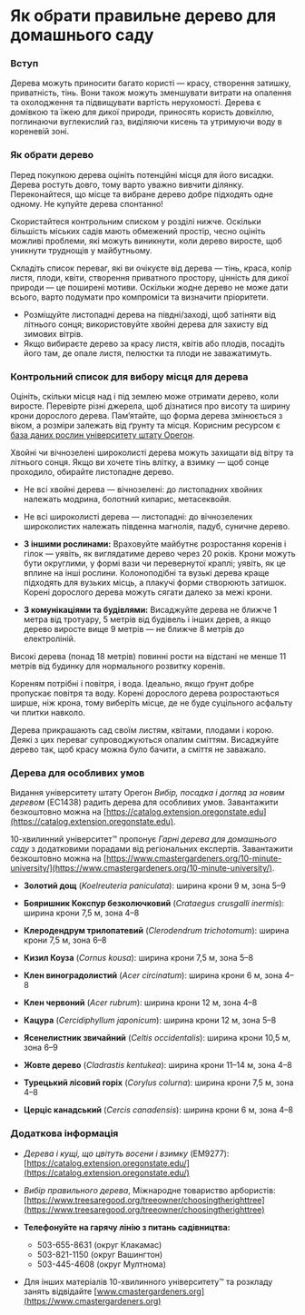 # Як обрати правильне дерево для домашнього саду

### Вступ

Дерева можуть приносити багато користі — красу, створення затишку, приватність, тінь. Вони також можуть зменшувати витрати на опалення та охолодження та підвищувати вартість нерухомості. Дерева є домівкою та їжею для дикої природи, приносять користь довкіллю, поглинаючи вуглекислий газ, виділяючи кисень та утримуючи воду в кореневій зоні.

### Як обрати дерево

Перед покупкою дерева оцініть потенційні місця для його висадки. Дерева ростуть довго, тому варто уважно вивчити ділянку. Переконайтеся, що місце та вибране дерево добре підходять одне одному. Не купуйте дерева спонтанно!


Скористайтеся контрольним списком у розділі нижче. Оскільки більшість міських садів мають обмежений простір, чесно оцініть можливі проблеми, які можуть виникнути, коли дерево виросте, щоб уникнути труднощів у майбутньому.


Складіть список переваг, які ви очікуєте від дерева — тінь, краса, колір листя, плоди, квіти, створення приватного простору, цінність для дикої природи — це поширені мотиви. Оскільки жодне дерево не може дати всього, варто подумати про компроміси та визначити пріоритети.


- Розміщуйте листопадні дерева на півдні/заході, щоб затіняти від літнього сонця; використовуйте хвойні дерева для захисту від зимових вітрів.
- Якщо вибираєте дерево за красу листя, квітів або плодів, посадіть його там, де опале листя, пелюстки та плоди не заважатимуть.

### Контрольний список для вибору місця для дерева


Оцініть, скільки місця над і під землею може отримати дерево, коли виросте. Перевірте різні джерела, щоб дізнатися про висоту та ширину крони дорослого дерева. Пам’ятайте, що форма дерева змінюється з віком, а розміри залежать від ґрунту та місця. Корисним ресурсом є [база даних рослин університету штату Орегон](https://landscapeplants.oregonstate.edu/).


Хвойні чи вічнозелені широколисті дерева можуть захищати від вітру та літнього сонця. Якщо ви хочете тінь влітку, а взимку — щоб сонце проходило, обирайте листопадне дерево.

- Не всі хвойні дерева — вічнозелені: до листопадних хвойних належать модрина, болотний кипарис, метасеквойя.
- Не всі широколисті дерева — листопадні: до вічнозелених широколистих належать південна магнолія, падуб, суничне дерево.


- **З іншими рослинами:** Враховуйте майбутнє розростання коренів і гілок — уявіть, як виглядатиме дерево через 20 років. Крони можуть бути округлими, у формі вази чи перевернутої краплі; уявіть, як це вплине на інші рослини. Колоноподібні та вузькі дерева краще підходять для вузьких місць, а плакучі форми створюють затишок. Корені дорослого дерева можуть сягати далеко за межі крони.
- **З комунікаціями та будівлями:** Висаджуйте дерева не ближче 1 метра від тротуару, 5 метрів від будівель і інших дерев, а якщо дерево виросте вище 9 метрів — не ближче 8 метрів до електроліній.

Високі дерева (понад 18 метрів) повинні рости на відстані не менше 11 метрів від будинку для нормального розвитку коренів.


Кореням потрібні і повітря, і вода. Ідеально, якщо ґрунт добре пропускає повітря та воду. Корені дорослого дерева розростаються ширше, ніж крона, тому виберіть місце, де не буде суцільного асфальту чи плитки навколо.


Дерева прикрашають сад своїм листям, квітами, плодами і корою. Деякі з цих переваг супроводжуються опалим сміттям. Висаджуйте дерево так, щоб красу можна було бачити, а сміття не заважало.

### Дерева для особливих умов

Видання університету штату Орегон *Вибір, посадка і догляд за новим деревом* (EC1438) радить дерева для особливих умов. Завантажити безкоштовно можна на [https://catalog.extension.oregonstate.edu](https://catalog.extension.oregonstate.edu).

10-хвилинний університет™ пропонує *Гарні дерева для домашнього саду* з додатковими порадами від регіональних експертів. Завантажити безкоштовно можна на [https://www.cmastergardeners.org/10-minute-university/](https://www.cmastergardeners.org/10-minute-university/).


- **Золотий дощ** (*Koelreuteria paniculata*): ширина крони 9 м, зона 5–9
- **Бояришник Кокспур безколючковий** (*Crataegus crusgalli inermis*): ширина крони 7,5 м, зона 4–8


- **Клеродендрум трилопатевий** (*Clerodendrum trichotomum*): ширина крони 7,5 м, зона 6–8
- **Кизил Коуза** (*Cornus kousa*): ширина крони 7,5 м, зона 5–8
- **Клен виноградолистий** (*Acer circinatum*): ширина крони 6 м, зона 4–8


- **Клен червоний** (*Acer rubrum*): ширина крони 12 м, зона 4–8
- **Кацура** (*Cercidiphyllum japonicum*): ширина крони 12 м, зона 5–8


- **Ясенелистник звичайний** (*Celtis occidentalis*): ширина крони 10,5 м, зона 6–9
- **Жовте дерево** (*Cladrastis kentukea*): ширина крони 11–14 м, зона 4–8
- **Турецький лісовий горіх** (*Corylus colurna*): ширина крони 7,5 м, зона 4–8
- **Церціс канадський** (*Cercis canadensis*): ширина крони 6 м, зона 4–8

### Додаткова інформація

- *Дерева і кущі, що цвітуть восени і взимку* (EM9277): [https://catalog.extension.oregonstate.edu/](https://catalog.extension.oregonstate.edu/)
- *Вибір правильного дерева*, Міжнародне товариство арбористів: [https://www.treesaregood.org/treeowner/choosingtherighttree](https://www.treesaregood.org/treeowner/choosingtherighttree)


- **Телефонуйте на гарячу лінію з питань садівництва:**
  - 503-655-8631 (округ Клакамас)
  - 503-821-1150 (округ Вашингтон)
  - 503-445-4608 (округ Мултнома)

- Для інших матеріалів 10-хвилинного університету™ та розкладу занять відвідайте [www.cmastergardeners.org](https://www.cmastergardeners.org)
